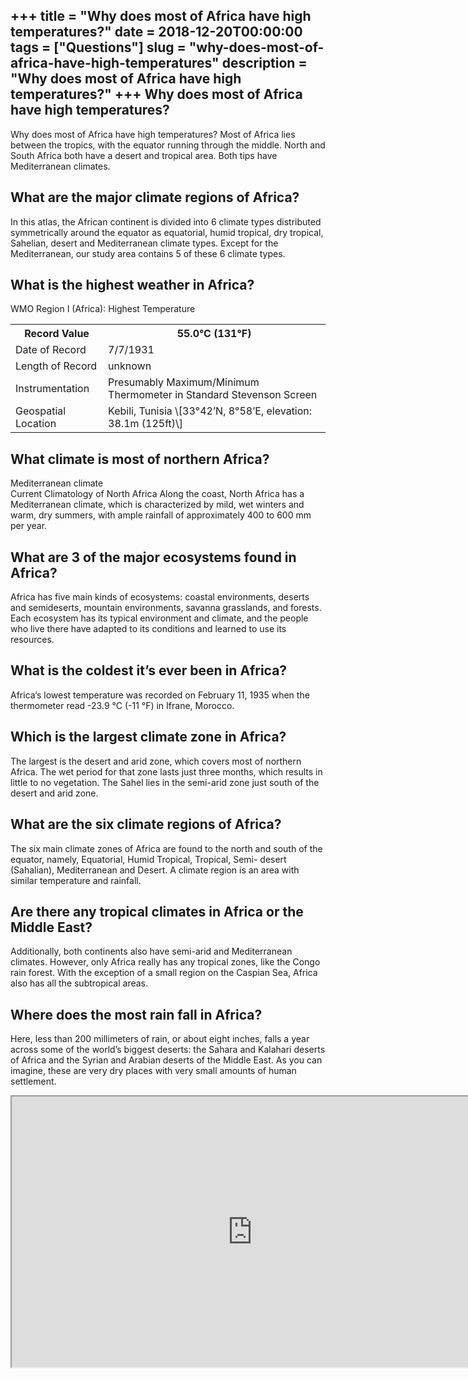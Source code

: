 +++
title = "Why does most of Africa have high temperatures?"
date = 2018-12-20T00:00:00
tags = ["Questions"]
slug = "why-does-most-of-africa-have-high-temperatures"
description = "Why does most of Africa have high temperatures?"
+++
Why does most of Africa have high temperatures?
-----------------------------------------------

Why does most of Africa have high temperatures? Most of Africa lies between the tropics, with the equator running through the middle. North and South Africa both have a desert and tropical area. Both tips have Mediterranean climates.

What are the major climate regions of Africa?
---------------------------------------------

In this atlas, the African continent is divided into 6 climate types distributed symmetrically around the equator as equatorial, humid tropical, dry tropical, Sahelian, desert and Mediterranean climate types. Except for the Mediterranean, our study area contains 5 of these 6 climate types.

What is the highest weather in Africa?
--------------------------------------

WMO Region I (Africa): Highest Temperature

<table><tr><th>Record Value</th><th>55.0°C (131°F)</th></tr><tr><td>Date of Record</td><td>7/7/1931</td></tr><tr><td>Length of Record</td><td>unknown</td></tr><tr><td>Instrumentation</td><td>Presumably Maximum/Minimum Thermometer in Standard Stevenson Screen</td></tr><tr><td>Geospatial Location</td><td>Kebili, Tunisia \[33°42’N, 8°58’E, elevation: 38.1m (125ft)\]</td></tr></table>

What climate is most of northern Africa?
----------------------------------------

Mediterranean climate  
Current Climatology of North Africa Along the coast, North Africa has a Mediterranean climate, which is characterized by mild, wet winters and warm, dry summers, with ample rainfall of approximately 400 to 600 mm per year.

What are 3 of the major ecosystems found in Africa?
---------------------------------------------------

Africa has five main kinds of ecosystems: coastal environments, deserts and semideserts, mountain environments, savanna grasslands, and forests. Each ecosystem has its typical environment and climate, and the people who live there have adapted to its conditions and learned to use its resources.

What is the coldest it’s ever been in Africa?
---------------------------------------------

Africa’s lowest temperature was recorded on February 11, 1935 when the thermometer read -23.9 °C (-11 °F) in Ifrane, Morocco.

Which is the largest climate zone in Africa?
--------------------------------------------

The largest is the desert and arid zone, which covers most of northern Africa. The wet period for that zone lasts just three months, which results in little to no vegetation. The Sahel lies in the semi-arid zone just south of the desert and arid zone.

What are the six climate regions of Africa?
-------------------------------------------

The six main climate zones of Africa are found to the north and south of the equator, namely, Equatorial, Humid Tropical, Tropical, Semi- desert (Sahalian), Mediterranean and Desert. A climate region is an area with similar temperature and rainfall.

Are there any tropical climates in Africa or the Middle East?
-------------------------------------------------------------

Additionally, both continents also have semi-arid and Mediterranean climates. However, only Africa really has any tropical zones, like the Congo rain forest. With the exception of a small region on the Caspian Sea, Africa also has all the subtropical areas.

Where does the most rain fall in Africa?
----------------------------------------

Here, less than 200 millimeters of rain, or about eight inches, falls a year across some of the world’s biggest deserts: the Sahara and Kalahari deserts of Africa and the Syrian and Arabian deserts of the Middle East. As you can imagine, these are very dry places with very small amounts of human settlement.

<iframe allow="accelerometer; autoplay; clipboard-write; encrypted-media; gyroscope; picture-in-picture" allowfullscreen="" class="__youtube_prefs__  epyt-is-override  no-lazyload" data-no-lazy="1" data-origheight="433" data-origwidth="770" data-skipgform_ajax_framebjll="" height="433" id="_ytid_11991" loading="lazy" src="https://www.youtube.com/embed/BPjQGYaBDtg?enablejsapi=1&autoplay=0&cc_load_policy=0&cc_lang_pref=&iv_load_policy=1&loop=0&modestbranding=0&rel=1&fs=1&playsinline=0&autohide=2&theme=dark&color=red&controls=1&" title="YouTube player" width="770"></iframe>